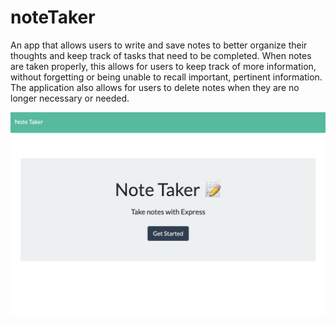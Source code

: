 # noteTaker
An app that allows users to write and save notes to better organize their thoughts and keep track of tasks that need to be completed. When notes are taken properly, this allows for users to keep track of more information, without forgetting or being unable to recall important, pertinent information. The application also allows for users to delete notes when they are no longer necessary or needed.  

![noteTaker App](./develop/noteapp.png)
